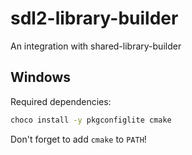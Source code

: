 # sdl2-library-builder
An integration with shared-library-builder

## Windows

Required dependencies:

```bash
choco install -y pkgconfiglite cmake

```

Don't forget to add `cmake` to `PATH`!